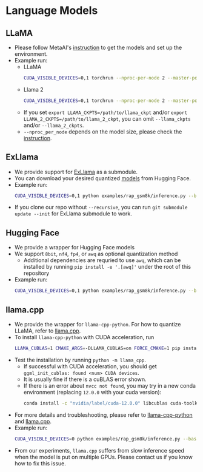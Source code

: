 # Language Models
## LLaMA
- Please follow MetaAI's [instruction](https://github.com/facebookresearch/llama) to get the models and set up the environment.
- Example run:
  - LLaMA
    ```bash
    CUDA_VISIBLE_DEVICES=0,1 torchrun --nproc-per-node 2 --master-port 6666 examples/rap_gsm8k/inference.py --base_lm llama --llama_ckpt /path/to/llama_ckpts --llama_size 13B
    ```
  - Llama 2
    ```bash
    CUDA_VISIBLE_DEVICES=0,1 torchrun --nproc-per-node 2 --master-port 6676 examples/rap_gsm8k/inference.py --base_lm llama-2 --llama_2_ckpts /path/to/llama-2-ckpts --llama_size 13B
    ```
  - If you set `export LLAMA_CKPTS=/path/to/llama_ckpt` and/or `export LLAMA_2_CKPTS=/path/to/llama_2_ckpt`, you can omit `--llama_ckpts` and/or `--llama_2_ckpts`.
  - `--nproc_per_node` depends on the model size, please check the [instruction](https://github.com/facebookresearch/llama).

## ExLlama
- We provide support for [ExLlama](https://github.com/turboderp/exllama) as a submodule.
- You can download your desired quantized [models](https://github.com/turboderp/exllama/blob/master/doc/model_compatibility.md) from Hugging Face.
- Example run:
  ```bash
  CUDA_VISIBLE_DEVICES=0,1 python examples/rap_gsm8k/inference.py --base_lm exllama --exllama_model_dir /path/to/Llama-2-70B-GPTQ --exllama_lora_dir None --exllama_mem_map '[16,22]'
  ```
- If you clone our repo without `--recursive`, you can run `git submodule update --init` for ExLlama submodule to work.

## Hugging Face
- We provide a wrapper for Hugging Face models
- We support `8bit`, `nf4`, `fp4`, or `awq` as optional quantization method
  - Additional dependencies are requried to use `awq`, which can be installed by running `pip install -e '.[awq]'` under the root of this repository
- Example run:
  ```bash
  CUDA_VISIBLE_DEVICES=0,1 python examples/rap_gsm8k/inference.py --base_lm hf --hf_path meta-llama/Llama-2-70b-hf --hf_peft_path None --hf_quantized 'nf4'
  ```

## llama.cpp
- We provide the wrapper for `llama-cpp-python`.
For how to quantize LLaMA, refer to [llama.cpp](https://github.com/ggerganov/llama.cpp).
- To install `llama-cpp-python` with CUDA acceleration, run
    ```bash
    LLAMA_CUBLAS=1 CMAKE_ARGS=-DLLAMA_CUBLAS=on FORCE_CMAKE=1 pip install llama-cpp-python --no-cache-dir --force-reinstall --verbose
    ```
- Test the installation by running `python -m llama_cpp`.
  - If successful with CUDA acceleration, you should get `ggml_init_cublas: found <num> CUDA devices`.
  - It is usually fine if there is a cuBLAS error shown.
  - If there is an error about `nvcc not found`, you may try in a new conda environment (replacing `12.0.0` with your cuda version):
    ```bash
    conda install -c "nvidia/label/cuda-12.0.0" libcublas cuda-toolkit
    ```
- For more details and troubleshooting, please refer to [llama-cpp-python](https://github.com/abetlen/llama-cpp-python) and [llama.cpp](https://github.com/ggerganov/llama.cpp).
- Example run:
  ```bash
  CUDA_VISIBLE_DEVICES=0 python examples/rap_gsm8k/inference.py --base_lm llama.cpp --llama_cpp_path /path/to/13B/ggml-model-q5_0.gguf
  ```
- From our experiments, `llama.cpp` suffers from slow inference speed when the model is put on multiple GPUs. Please contact us if you know how to fix this issue.
